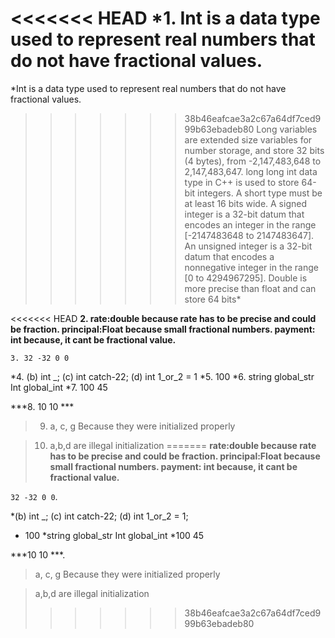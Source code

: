 
<<<<<<< HEAD
*1. Int is a data type used to represent real numbers that do not have fractional values. 
=======
*Int is a data type used to represent real numbers that do not have fractional values. 
>>>>>>> 38b46eafcae3a2c67a64df7ced999b63ebadeb80
Long variables are extended size variables for number storage, and store 32 bits (4 bytes), 
from -2,147,483,648 to 2,147,483,647.
long long int data type in C++ is used to store 64-bit integers.
A short type must be at least 16 bits wide. 
A signed integer is a 32-bit datum that encodes an integer in the range 
[-2147483648 to 2147483647]. An unsigned integer is a 32-bit datum that 
encodes a nonnegative integer in the range [0 to 4294967295].
Double is more precise than float and can store 64 bits* 

<<<<<<< HEAD
**2. rate:double because rate has to be precise and could be fraction.
principal:Float because small fractional numbers.
payment: int because, it cant be fractional value.**

`3. 32 -32 0 0` 

*4. (b) int _; (c) int catch-22; (d) int 1_or_2 = 1
*5. 100
*6. string global_str Int global_int
*7. 100 45


***8. 10 10 ***

>9. a, c, g Because they were initialized properly

>10. a,b,d are illegal initialization
=======
**rate:double because rate has to be precise and could be fraction.
principal:Float because small fractional numbers.
payment: int because, it cant be fractional value.**

`32 -32 0 0`. 

*(b) int _; (c) int catch-22; (d) int 1_or_2 = 1;
* 100
*string global_str Int global_int
*100 45


***10 10 ***.

> a, c, g Because they were initialized properly

> a,b,d are illegal initialization
>>>>>>> 38b46eafcae3a2c67a64df7ced999b63ebadeb80
